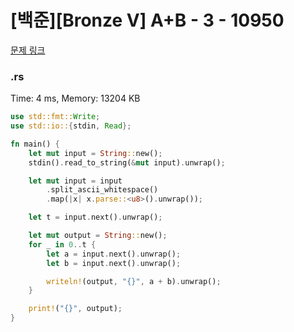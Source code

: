 # [백준][Bronze V] A+B - 3 - 10950

[문제 링크](https://www.acmicpc.net/problem/10950)

### .rs

Time: 4 ms, Memory: 13204 KB 

```rs
use std::fmt::Write;
use std::io::{stdin, Read};

fn main() {
    let mut input = String::new();
    stdin().read_to_string(&mut input).unwrap();

    let mut input = input
        .split_ascii_whitespace()
        .map(|x| x.parse::<u8>().unwrap());

    let t = input.next().unwrap();

    let mut output = String::new();
    for _ in 0..t {
        let a = input.next().unwrap();
        let b = input.next().unwrap();

        writeln!(output, "{}", a + b).unwrap();
    }

    print!("{}", output);
}

```

